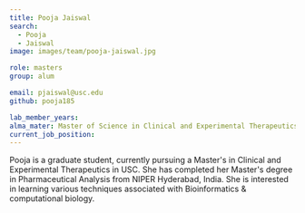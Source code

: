 ```yaml
---
title: Pooja Jaiswal
search:
  - Pooja
  - Jaiswal
image: images/team/pooja-jaiswal.jpg

role: masters
group: alum

email: pjaiswal@usc.edu
github: pooja185

lab_member_years: 
alma_mater: Master of Science in Clinical and Experimental Therapeutics, USC Alfred E.Mann School of Pharmacy and Pharmaceutical Sciences, University of Southern California
current_job_position: 
---
```


Pooja is a graduate student, currently pursuing a Master's in Clinical and Experimental Therapeutics in USC. She has completed her Master's degree in Pharmaceutical Analysis from NIPER Hyderabad, India.  She is interested in learning various techniques associated with Bioinformatics & computational biology.
